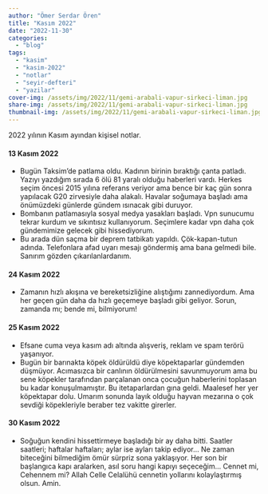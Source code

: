 ```yaml
---
author: "Ömer Serdar Ören"
title: "Kasım 2022"
date: "2022-11-30"
categories: 
  - "blog"
tags: 
  - "kasim"
  - "kasim-2022"
  - "notlar"
  - "seyir-defteri"
  - "yazilar"
cover-img: /assets/img/2022/11/gemi-arabali-vapur-sirkeci-liman.jpg
share-img: /assets/img/2022/11/gemi-arabali-vapur-sirkeci-liman.jpg
thumbnail-img: /assets/img/2022/11/gemi-arabali-vapur-sirkeci-liman.jpg
---
```


2022 yılının Kasım ayından kişisel notlar.

#### 13 Kasım 2022

- Bugün Taksim’de patlama oldu. Kadının birinin bıraktığı çanta patladı. Yazıyı yazdığım sırada 6 ölü 81 yaralı olduğu haberleri vardı. Herkes seçim öncesi 2015 yılına referans veriyor ama bence bir kaç gün sonra yapılacak G20 zirvesiyle daha alakalı. Havalar soğumaya başladı ama önümüzdeki günlerde gündem ısınacak gibi duruyor.
- Bombanın patlamasıyla sosyal medya yasakları başladı. Vpn sunucumu tekrar kurdum ve sıkıntısız kullanıyorum. Seçimlere kadar vpn daha çok gündemimize gelecek gibi hissediyorum.
- Bu arada dün saçma bir deprem tatbikatı yapıldı. Çök-kapan-tutun adında. Telefonlara afad uyarı mesajı göndermiş ama bana gelmedi bile. Sanırım gözden çıkarılanlardanım.

#### 24 Kasım 2022

- Zamanın hızlı akışına ve bereketsizliğine alıştığımı zannediyordum. Ama her geçen gün daha da hızlı geçemeye başladı gibi geliyor. Sorun, zamanda mı; bende mi, bilmiyorum!

#### 25 Kasım 2022

- Efsane cuma veya kasım adı altında alışveriş, reklam ve spam terörü yaşanıyor.
- Bugün bir barınakta köpek öldürüldü diye köpektaparlar gündemden düşmüyor. Acımasızca bir canlının öldürülmesini savunmuyorum ama bu sene köpekler tarafından parçalanan onca çocuğun haberlerini toplasan bu kadar konuşulmamıştır. Bu itetaparlardan gına geldi. Maalesef her yer köpektapar dolu. Umarım sonunda layık olduğu hayvan mezarına o çok sevdiği köpekleriyle beraber tez vakitte girerler.

#### 30 Kasım 2022

- Soğuğun kendini hissettirmeye başladığı bir ay daha bitti. Saatler saatleri; haftalar haftaları; aylar ise ayları takip ediyor… Ne zaman biteceğini bilmediğim ömür sürpriz sona yaklaşıyor. Her son bir başlangıca kapı aralarken, asıl soru hangi kapıyı seçeceğim… Cennet mi, Cehennem mi? Allah Celle Celalühü cennetin yollarını kolaylaştırmış olsun. Amin.
